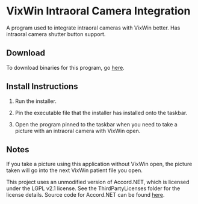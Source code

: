 # VixWin Intraoral Camera Integration
A program used to integrate intraoral cameras with VixWin better. Has intraoral camera shutter button support.

## Download

To download binaries for this program, go [here](https://github.com/eggroll-bot/vixwin-intraoral-camera-integration/releases).

## Install Instructions

1. Run the installer.

2. Pin the executable file that the installer has installed onto the taskbar.

3. Open the program pinned to the taskbar when you need to take a picture with an intraoral camera with VixWin open.

## Notes

If you take a picture using this application without VixWin open, the picture taken will go into the next VixWin patient file you open.

This project uses an unmodified version of Accord.NET, which is licensed under the LGPL v2.1 license. See the ThirdPartyLicenses folder for the license details. Source code for Accord.NET can be found [here](https://github.com/accord-net/framework).
